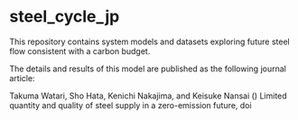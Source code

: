# steel_cycle_jp

This repository contains system models and datasets exploring future steel flow consistent with a carbon budget.

The details and results of this model are published as the following journal article:

Takuma Watari, Sho Hata, Kenichi Nakajima, and Keisuke Nansai () Limited quantity and quality of steel supply in a zero-emission future, doi
